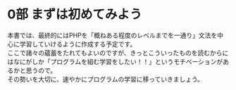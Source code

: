 # 0部 まずは初めてみよう

本書では、最終的にはPHPを「概ねある程度のレベルまでを一通り」文法を中心に学習していけるように作成する予定です。    
ここで諸々の蘊蓄をたれてもよいのですが、きっとこういったものを読むからにはなにがしか「プログラムを組む学習をしたい！！」というモチベーションがあるかと思うので。    
その勢いを大切に、速やかにプログラムの学習に移っていきましょう。    
